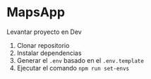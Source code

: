 # MapsApp

Levantar proyecto en Dev

1. Clonar repositorio
2. Instalar dependencias
3. Generar el `.env` basado en el `.env.template`
4. Ejecutar el comando `npm run set-envs`
